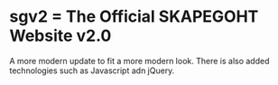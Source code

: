 # sgv2 = The Official SKAPEGOHT Website v2.0

  A more modern update to fit a more modern look. There is also added technologies such as Javascript adn jQuery.
